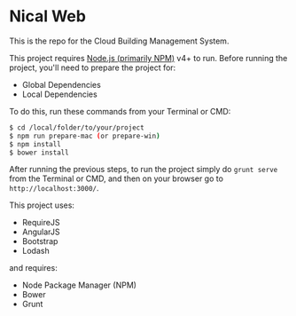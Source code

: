 # Nical Web
This is the repo for the Cloud Building Management System.

This project requires [Node.js (primarily NPM)](https://nodejs.org/) v4+ to run. Before running the project, you'll need to prepare the project for:
- Global Dependencies
- Local Dependencies

To do this, run these commands from your Terminal or CMD:
```sh
$ cd /local/folder/to/your/project
$ npm run prepare-mac (or prepare-win)
$ npm install
$ bower install
```

After running the previous steps, to run the project simply do `grunt serve` from the Terminal or CMD, and then on your browser go to `http://localhost:3000/`.

This project uses:
- RequireJS
- AngularJS
- Bootstrap
- Lodash

and requires:
- Node Package Manager (NPM)
- Bower
- Grunt
